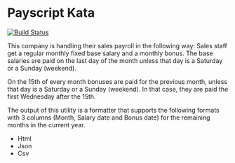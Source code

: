 # Payscript Kata
[![Build Status](https://travis-ci.org/SaschaDens/payscript.svg?branch=master)](https://travis-ci.org/SaschaDens/payscript)

This company is handling their sales payroll in the following way: Sales staff get a regular monthly fixed base salary
and a monthly bonus. The base salaries are paid on the last day of the month unless that day is a Saturday or a Sunday (weekend).

On the 15th of every month bonuses are paid for the previous month, unless that day is a Saturday or a Sunday (weekend).
In that case, they are paid the first Wednesday after the 15th.

The output of this utility is a formatter that supports the following formats with 3 columns (Month, Salary date and Bonus date) 
for the remaining months in the current year.
- Html
- Json
- Csv
